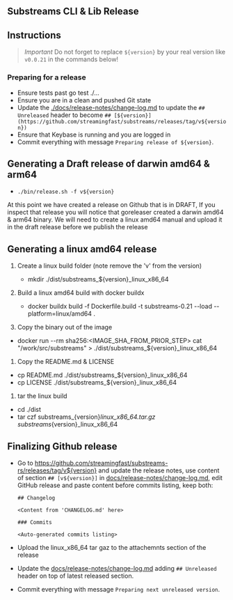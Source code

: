 ## Substreams CLI & Lib Release

## Instructions

> *Important* Do not forget to replace `${version}` by your real version like `v0.0.21` in the commands below!

### Preparing for a release
- Ensure tests past go test ./...
- Ensure you are in a clean and pushed Git state
- Update the [./docs/release-notes/change-log.md](./docs/release-notes/change-log.md) to update the `## Unreleased` header to become `## [${version}](https://github.com/streamingfast/substreams/releases/tag/v${version})`
- Ensure that Keybase is running and you are logged in
- Commit everything with message `Preparing release of ${version}`.

## Generating a Draft release of  darwin amd64 & arm64

- `./bin/release.sh -f v${version}`

At this point we have created a release on Github that is in DRAFT, If you inspect that release you will notice that 
goreleaser created a darwin amd64 & arm64 binary. We will need to create a linux amd64 manual and upload it in the draft release before
we publish the release



## Generating a linux amd64 release

1) Create a linux build folder (note remove the 'v' from the version)
   - mkdir ./dist/substreams_${version}_linux_x86_64

1) Build a linux amd64 build with docker buildx
   - docker buildx build -f Dockerfile.build -t substreams-0.21 --load --platform=linux/amd64 .

1) Copy the binary out of the image
- docker run --rm sha256:<IMAGE_SHA_FROM_PRIOR_STEP> cat "/work/src/substreams" > ./dist/substreams_${version}_linux_x86_64

1) Copy the README.md & LICENSE
- cp README.md ./dist/substreams_${version}_linux_x86_64
- cp LICENSE ./dist/substreams_${version}_linux_x86_64

1) tar the linux build
- cd ./dist
- tar czf substreams_{version}_linux_x86_64.tar.gz substreams_{version}_linux_x86_64

## Finalizing Github release

- Go to https://github.com/streamingfast/substreams-rs/releases/tag/v${version} and update the release notes, use content of section `## [v${version}]` in [docs/release-notes/change-log.md](./docs/release-notes/change-log.md), edit GitHub release and paste content before commits listing, keep both:

  ```
  ## Changelog

  <Content from 'CHANGELOG.md' here>

  ### Commits

  <Auto-generated commits listing>
  ```
- Upload the linux_x86_64 tar gaz to the attachemnts section of the release
- Update the [docs/release-notes/change-log.md](./docs/release-notes/change-log.md) adding `## Unreleased` header on top of latest released section.
- Commit everything with message `Preparing next unreleased version`.
 
